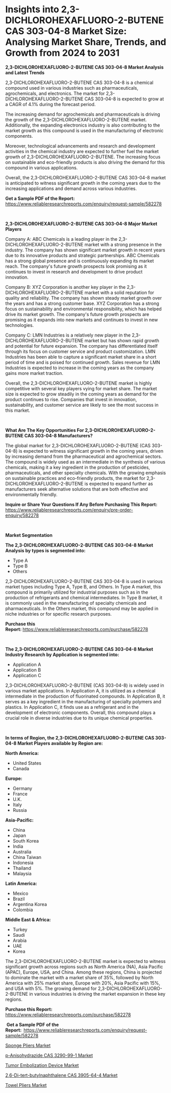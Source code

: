 <p><h1>Insights into 2,3-DICHLOROHEXAFLUORO-2-BUTENE CAS 303-04-8 Market Size: Analysing Market Share, Trends, and Growth from 2024 to 2031</h1></p><p><strong>2,3-DICHLOROHEXAFLUORO-2-BUTENE CAS 303-04-8 Market Analysis and Latest Trends</strong></p>
<p><p>2,3-DICHLOROHEXAFLUORO-2-BUTENE CAS 303-04-8 is a chemical compound used in various industries such as pharmaceuticals, agrochemicals, and electronics. The market for 2,3-DICHLOROHEXAFLUORO-2-BUTENE CAS 303-04-8 is expected to grow at a CAGR of 4.1% during the forecast period. </p><p>The increasing demand for agrochemicals and pharmaceuticals is driving the growth of the 2,3-DICHLOROHEXAFLUORO-2-BUTENE market. Additionally, the expanding electronics industry is also contributing to the market growth as this compound is used in the manufacturing of electronic components. </p><p>Moreover, technological advancements and research and development activities in the chemical industry are expected to further fuel the market growth of 2,3-DICHLOROHEXAFLUORO-2-BUTENE. The increasing focus on sustainable and eco-friendly products is also driving the demand for this compound in various applications.</p><p>Overall, the 2,3-DICHLOROHEXAFLUORO-2-BUTENE CAS 303-04-8 market is anticipated to witness significant growth in the coming years due to the increasing applications and demand across various industries.</p></p>
<p><strong>Get a Sample PDF of the Report:&nbsp;</strong> <a href="https://www.reliableresearchreports.com/enquiry/request-sample/582278">https://www.reliableresearchreports.com/enquiry/request-sample/582278</a></p>
<p>&nbsp;</p>
<p><strong>2,3-DICHLOROHEXAFLUORO-2-BUTENE CAS 303-04-8 Major Market Players</strong></p>
<p><p>Company A: ABC Chemicals is a leading player in the 2,3-DICHLOROHEXAFLUORO-2-BUTENE market with a strong presence in the industry. The company has shown significant market growth in recent years due to its innovative products and strategic partnerships. ABC Chemicals has a strong global presence and is continuously expanding its market reach. The company's future growth prospects look promising as it continues to invest in research and development to drive product innovation.</p><p>Company B: XYZ Corporation is another key player in the 2,3-DICHLOROHEXAFLUORO-2-BUTENE market with a solid reputation for quality and reliability. The company has shown steady market growth over the years and has a strong customer base. XYZ Corporation has a strong focus on sustainability and environmental responsibility, which has helped drive its market growth. The company's future growth prospects are promising as it expands into new markets and continues to invest in new technologies.</p><p>Company C: LMN Industries is a relatively new player in the 2,3-DICHLOROHEXAFLUORO-2-BUTENE market but has shown rapid growth and potential for future expansion. The company has differentiated itself through its focus on customer service and product customization. LMN Industries has been able to capture a significant market share in a short period of time and is poised for continued growth. Sales revenue for LMN Industries is expected to increase in the coming years as the company gains more market traction.</p><p>Overall, the 2,3-DICHLOROHEXAFLUORO-2-BUTENE market is highly competitive with several key players vying for market share. The market size is expected to grow steadily in the coming years as demand for the product continues to rise. Companies that invest in innovation, sustainability, and customer service are likely to see the most success in this market.</p></p>
<p>&nbsp;</p>
<p><strong>What Are The Key Opportunities For 2,3-DICHLOROHEXAFLUORO-2-BUTENE CAS 303-04-8 Manufacturers?</strong></p>
<p><p>The global market for 2,3-DICHLOROHEXAFLUORO-2-BUTENE (CAS 303-04-8) is expected to witness significant growth in the coming years, driven by increasing demand from the pharmaceutical and agrochemical sectors. The compound is widely used as an intermediate in the synthesis of various chemicals, making it a key ingredient in the production of pesticides, pharmaceuticals, and other specialty chemicals. With the growing emphasis on sustainable practices and eco-friendly products, the market for 2,3-DICHLOROHEXAFLUORO-2-BUTENE is expected to expand further as manufacturers seek alternative solutions that are both effective and environmentally friendly.</p></p>
<p><strong>Inquire or Share Your Questions If Any Before Purchasing This Report:</strong> <a href="https://www.reliableresearchreports.com/enquiry/pre-order-enquiry/582278">https://www.reliableresearchreports.com/enquiry/pre-order-enquiry/582278</a></p>
<p>&nbsp;</p>
<p><strong>Market Segmentation</strong></p>
<p><strong>The 2,3-DICHLOROHEXAFLUORO-2-BUTENE CAS 303-04-8 Market Analysis by types is segmented into:</strong></p>
<p><ul><li>Type A</li><li>Type B</li><li>Others</li></ul></p>
<p><p>2,3-DICHLOROHEXAFLUORO-2-BUTENE CAS 303-04-8 is used in various market types including Type A, Type B, and Others. In Type A market, this compound is primarily utilized for industrial purposes such as in the production of refrigerants and chemical intermediates. In Type B market, it is commonly used in the manufacturing of specialty chemicals and pharmaceuticals. In the Others market, this compound may be applied in niche industries or for specific research purposes.</p></p>
<p><strong>Purchase this Report:&nbsp;</strong><a href="https://www.reliableresearchreports.com/purchase/582278">https://www.reliableresearchreports.com/purchase/582278</a></p>
<p>&nbsp;</p>
<p><strong>The 2,3-DICHLOROHEXAFLUORO-2-BUTENE CAS 303-04-8 Market Industry Research by Application is segmented into:</strong></p>
<p><ul><li>Application A</li><li>Application B</li><li>Application C</li></ul></p>
<p><p>2,3-DICHLOROHEXAFLUORO-2-BUTENE (CAS 303-04-8) is widely used in various market applications. In Application A, it is utilized as a chemical intermediate in the production of fluorinated compounds. In Application B, it serves as a key ingredient in the manufacturing of specialty polymers and plastics. In Application C, it finds use as a refrigerant and in the development of electronic components. Overall, this compound plays a crucial role in diverse industries due to its unique chemical properties.</p></p>
<p>&nbsp;</p>
<p><strong>In terms of Region, the 2,3-DICHLOROHEXAFLUORO-2-BUTENE CAS 303-04-8 Market Players available by Region are:</strong></p>
<p>
    <p> <strong> North America: </strong>
        <ul>
            <li>United States</li>
            <li>Canada</li>
        </ul>
        </p> 
    <p> <strong> Europe: </strong>
        <ul>
            <li>Germany</li>
            <li>France</li>
            <li>U.K.</li>
            <li>Italy</li>
            <li>Russia</li>
        </ul>
        </p> 
    <p> <strong> Asia-Pacific: </strong>
        <ul>
            <li>China</li>
            <li>Japan</li>
            <li>South Korea</li>
            <li>India</li>
            <li>Australia</li>
            <li>China Taiwan</li>
            <li>Indonesia</li>
            <li>Thailand</li>
            <li>Malaysia</li>
        </ul>
        </p> 
    <p> <strong> Latin America: </strong>
        <ul>
            <li>Mexico</li>
            <li>Brazil</li>
            <li>Argentina Korea</li>
            <li>Colombia</li>
        </ul>
        </p> 
    <p> <strong> Middle East & Africa: </strong>
        <ul>
            <li>Turkey</li>
            <li>Saudi</li>
            <li>Arabia</li>
            <li>UAE</li>
            <li>Korea</li>
        </ul>
    </p>
    </p>
<p><p>The 2,3-DICHLOROHEXAFLUORO-2-BUTENE market is expected to witness significant growth across regions such as North America (NA), Asia Pacific (APAC), Europe, USA, and China. Among these regions, China is projected to dominate the market with a market share of 35%, followed by North America with 25% market share, Europe with 20%, Asia Pacific with 15%, and USA with 5%. The growing demand for 2,3-DICHLOROHEXAFLUORO-2-BUTENE in various industries is driving the market expansion in these key regions.</p></p>
<p><strong>Purchase this Report: </strong><a href="https://www.reliableresearchreports.com/purchase/582278">https://www.reliableresearchreports.com/purchase/582278</a></p>
<p>&nbsp;<strong>Get a Sample PDF of the Report:&nbsp;&nbsp;</strong><a href="https://www.reliableresearchreports.com/enquiry/request-sample/582278">https://www.reliableresearchreports.com/enquiry/request-sample/582278</a></p>
<p><strong></strong></p>
<p><p><a href="https://medium.com/@sydniledner/decoding-sponge-pliers-market-metrics-market-share-trends-and-growth-patterns-34192215f668">Sponge Pliers Market</a></p><p><a href="https://github.com/gdfhhhj/Market-Research-Report-List-3/blob/main/p-anisohydrazide-cas-3290-99-1-market.md">p-Anisohydrazide CAS 3290-99-1 Market</a></p><p><a href="https://medium.com/@oralhayes/tumor-embolization-device-market-analysis-and-sze-forecasted-for-period-from-2024-to-2031-7f45eaa9e1c8">Tumor Embolization Device Market</a></p><p><a href="https://github.com/julyju69/Market-Research-Report-List-2/blob/main/26-di-tert-butylnaphthalene-cas-3905-64-4-market.md">2,6-Di-tert-butylnaphthalene CAS 3905-64-4 Market</a></p><p><a href="https://medium.com/@sydniledner/towel-pliers-nbsp-market-focuses-on-market-share-size-and-projected-forecast-till-2031-6df17a9176f3">Towel Pliers Market</a></p></p>